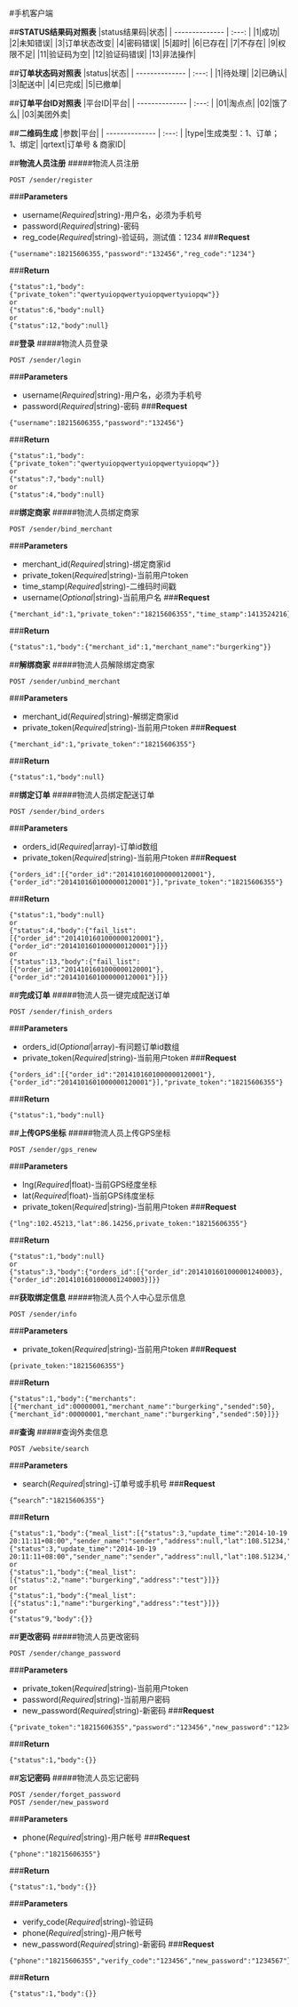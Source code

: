 #手机客户端

##**STATUS结果码对照表**
|status结果码|状态|
| --------------  | :---: |
|1|成功|
|2|未知错误|
|3|订单状态改变|
|4|密码错误|
|5|超时|
|6|已存在|
|7|不存在|
|9|权限不足|
|11|验证码为空|
|12|验证码错误|
|13|非法操作|

##**订单状态码对照表**
|status|状态|
| --------------  | :---: |
|1|待处理|
|2|已确认|
|3|配送中|
|4|已完成|
|5|已撤单|

##**订单平台ID对照表**
|平台ID|平台|
| --------------  | :---: |
|01|淘点点|
|02|饿了么|
|03|美团外卖|

##**二维码生成**
|参数|平台|
| --------------  | :---: |
|type|生成类型：1、订单；1、绑定|
|qrtext|订单号 & 商家ID|


##**物流人员注册**
#####物流人员注册
```
POST /sender/register
```
###**Parameters**
* username(_Required_|string)-用户名，必须为手机号
* password(_Required_|string)-密码
* reg_code(_Required_|string)-验证码，测试值：1234
###**Request**
```
{"username":18215606355,"password":"132456","reg_code":"1234"}
```
###**Return**
```
{"status":1,"body":{"private_token":"qwertyuiopqwertyuiopqwertyuiopqw"}}
or
{"status":6,"body":null}
or
{"status":12,"body":null}
```

##**登录**
#####物流人员登录
```
POST /sender/login
```
###**Parameters**
* username(_Required_|string)-用户名，必须为手机号
* password(_Required_|string)-密码
###**Request**
```
{"username":18215606355,"password":"132456"}
```
###**Return**
```
{"status":1,"body":{"private_token":"qwertyuiopqwertyuiopqwertyuiopqw"}}
or
{"status":7,"body":null}
or
{"status":4,"body":null}
```

##**绑定商家**
#####物流人员绑定商家
```
POST /sender/bind_merchant
```
###**Parameters**
* merchant_id(_Required_|string)-绑定商家id
* private_token(_Required_|string)-当前用户token
* time_stamp(_Required_|string)-二维码时间戳
* username(_Optional_|string)-当前用户名
###**Request**
```
{"merchant_id":1,"private_token":"18215606355","time_stamp":1413524216}
```
###**Return**
```
{"status":1,"body":{"merchant_id":1,"merchant_name":"burgerking"}}
```


##**解绑商家**
#####物流人员解除绑定商家
```
POST /sender/unbind_merchant
```
###**Parameters**
* merchant_id(_Required_|string)-解绑定商家id
* private_token(_Required_|string)-当前用户token
###**Request**
```
{"merchant_id":1,"private_token":"18215606355"}
```
###**Return**
```
{"status":1,"body":null}
```
##**绑定订单**
#####物流人员绑定配送订单
```
POST /sender/bind_orders
```
###**Parameters**
* orders_id(_Required_|array)-订单id数组
* private_token(_Required_|string)-当前用户token
###**Request**
```
{"orders_id":[{"order_id":"2014101601000000120001"},{"order_id":"2014101601000000120001"}],"private_token":"18215606355"}
```
###**Return**
```
{"status":1,"body":null}
or
{"status":4,"body":{"fail_list":[{"order_id":"2014101601000000120001"},{"order_id":"2014101601000000120001"}]}}
or
{"status":13,"body":{"fail_list":[{"order_id":"2014101601000000120001"},{"order_id":"2014101601000000120001"}]}}
```

##**完成订单**
#####物流人员一键完成配送订单
```
POST /sender/finish_orders
```
###**Parameters**
* orders_id(_Optional_|array)-有问题订单id数组
* private_token(_Required_|string)-当前用户token
###**Request**
```
{"orders_id":[{"order_id":"2014101601000000120001"},{"order_id":"2014101601000000120001"}],"private_token":"18215606355"}
```
###**Return**
```
{"status":1,"body":null}
```

##**上传GPS坐标**
#####物流人员上传GPS坐标
```
POST /sender/gps_renew
```
###**Parameters**
* lng(_Required_|float)-当前GPS经度坐标
* lat(_Required_|float)-当前GPS纬度坐标
* private_token(_Required_|string)-当前用户token
###**Request**
```
{"lng":102.45213,"lat":86.14256,private_token:"18215606355"}
```
###**Return**
```
{"status":1,"body":null}
or
{"status":3,"body":{"orders_id":[{"order_id":2014101601000001240003},{"order_id":2014101601000001240003}]}}
```

##**获取绑定信息**
#####物流人员个人中心显示信息
```
POST /sender/info
```
###**Parameters**
* private_token(_Required_|string)-当前用户token
###**Request**
```
{private_token:"18215606355"}
```
###**Return**
```
{"status":1,"body":{"merchants":[{"merchant_id":00000001,"merchant_name":"burgerking","sended":50},{"merchant_id":00000001,"merchant_name":"burgerking","sended":50}]}}
```

##**查询**
#####查询外卖信息
```
POST /website/search
```
###**Parameters**
* search(_Required_|string)-订单号或手机号
###**Request**
```
{“search”:"18215606355"}
```
###**Return**
```
{"status":1,"body":{"meal_list":[{"status":3,"update_time":"2014-10-19 20:11:11+08:00","sender_name":"sender","address":null,"lat":108.51234,"lng":25.12387,"name":"burgerking"},{"status":3,"update_time":"2014-10-19 20:11:11+08:00","sender_name":"sender","address":null,"lat":108.51234,"lng":25.12387,"name":"burgerking"}]}}
or
{"status":1,"body":{"meal_list":[{"status":2,"name":"burgerking","address":"test"}]}}
or
{"status":1,"body":{"meal_list":[{"status":1,"name":"burgerking","address":"test"}]}}
or
{"status"9,"body":{}}
```
##**更改密码**
#####物流人员更改密码
```
POST /sender/change_password
```
###**Parameters**
* private_token(_Required_|string)-当前用户token
* password(_Required_|string)-当前用户密码
* new_password(_Required_|string)-新密码
###**Request**
```
{"private_token":"18215606355","password":"123456","new_password":"1234567"}
```
###**Return**
```
{"status":1,"body":{}}
```

##**忘记密码**
#####物流人员忘记密码
```
POST /sender/forget_password
POST /sender/new_password
```
###**Parameters**
* phone(_Required_|string)-用户帐号
###**Request**
```
{"phone":"18215606355"}
```
###**Return**
```
{"status":1,"body":{}}
```

###**Parameters**
* verify_code(_Required_|string)-验证码
* phone(_Required_|string)-用户帐号
* new_password(_Required_|string)-新密码
###**Request**
```
{"phone":"18215606355","verify_code":"123456","new_password":"1234567"}
```
###**Return**
```
{"status":1,"body":{}}
```